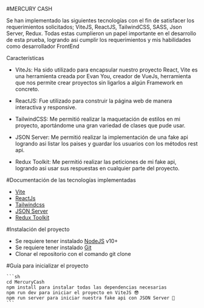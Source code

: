 #MERCURY CASH

Se han implementado las siguientes tecnologías con el fin de satisfacer los requerimientos solicitados; ViteJS, ReactJS, TailwindCSS, SASS, Json Server, Redux. Todas estas cumplieron un papel importante en el desarrollo de esta prueba, logrando asi cumplir los requerimientos y mis habilidades como desarrollador FrontEnd


Características
* ViteJs: Ha sido utilizado para encapsular nuestro proyecto React, Vite es una herramienta creada por Evan You, creador de VueJs, herramienta que nos permite crear proyectos sin ligarlos a algún Framework en concreto.

* ReactJS: Fue utilizado para construir la página web de manera interactiva y responsive.

* TailwindCSS: Me permitió realizar la maquetación de estilos en mi proyecto, aportándome una gran variedad de clases que pude usar.

* JSON Server: Me permitió realizar la implementación de una fake api logrando asi listar los paises y guardar los usuarios con los métodos rest api.

* Redux Toolkit: Me permitió realizar las peticiones de mi fake api, logrando asi usar sus respuestas en cualquier parte del proyecto.

#Documentación de las tecnologías implementadas

-  [Vite](https://vitejs.dev/)
-  [ReactJs](https://es.reactjs.org/)
-  [Tailwindcss](https://tailwindcss.com/docs)
-  [JSON Server](https://github.com/typicode/json-server)
-  [Redux Toolkit](https://redux-toolkit.js.org/)



#Instalación del proyecto

- Se requiere tener instalado [NodeJS](https://nodejs.org/) v10+
- Se requiere tener instalado [Git](https://git-scm.com/)
- Clonar el repositorio con el comando git clone


#Guía para inicializar el proyecto

    ```sh
    cd MercuryCash
    npm install para instalar todas las dependencias necesarias
    npm run dev para iniciar el proyecto en ViteJS 😎
    npm run server para iniciar nuestra fake api con JSON Server 💪
    ```
